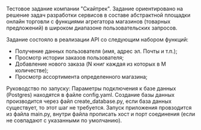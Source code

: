 Тестовое задание компании "Скайтрек".
Задание ориентировано на решение задач разработки сервисов в составе абстрактной площадки онлайн торговли с функциями агрегатора магазинов (товарных предложений) 
в широком диапазоне пользовательских запросов.

Задание состояло в реализации API со следующим набором функций:
- Получение данных пользователя (имя, адрес эл. Почты и т.п.);
- Просмотр истории заказов пользователя;
- Добавление нового заказа (N книг каждая из которых в M количестве);
- Просмотр ассортимента определенного магазина;

Руководство по запуску:
Параметры подключения к базе данных (Postgres) находятся в файле config.yaml. 
Создание базы данных производится через файл create_database.py, если база данных существует, то этот шаг не требуется.
Запуск приложения провзодится из файла main.py, внутри файла прописать хост и порт соединения (если не совпадают с указанными по умолчанию).
